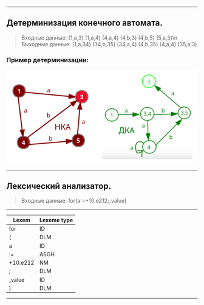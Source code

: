 
___
## Детерминизация конечного автомата.
> Входные данные: (1,a,3) (1,a,4) (4,a,4) (4,b,3) (4,b,5) (5,a,3)\n
> Выходные данные: (1,a,34) (34,b,35) (34,a,4) (4,b,35) (4,a,4) (35,a,3)
### Пример детерминизации:
![gallery](preview_image/de-termination.png)
___

## Лексический анализатор.
> Входные данные: for(a:=+10.e212;_value)
___
|       Lexem       |       Lexeme type     |
|-------------------|:----------------------|
| for               | ID                    |
| (                 | DLM                   |
| a                 | ID                    |
| :=                | ASGH                  |
| +10.e212          | NM                    |
| ;                 | DLM                   |
| _value            | ID                    |
| )                 | DLM                   |
___
